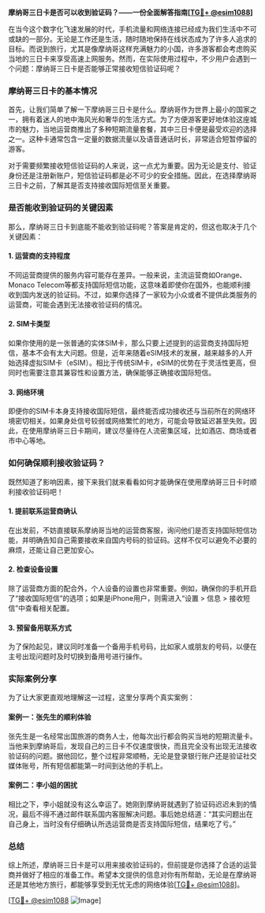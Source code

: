 **摩纳哥三日卡是否可以收到验证码？——一份全面解答指南[[TG💪+ @esim1088](https://t.me/s/esim1088)]**

在当今这个数字化飞速发展的时代，手机流量和网络连接已经成为我们生活中不可或缺的一部分。无论是工作还是生活，随时随地保持在线状态成为了许多人追求的目标。而说到旅行，尤其是像摩纳哥这样充满魅力的小国，许多游客都会考虑购买当地的三日卡来享受高速上网服务。然而，在实际使用过程中，不少用户会遇到一个问题：摩纳哥三日卡是否能够正常接收短信验证码呢？

### 摩纳哥三日卡的基本情况

首先，让我们简单了解一下摩纳哥三日卡是什么。摩纳哥作为世界上最小的国家之一，拥有着迷人的地中海风光和奢华的生活方式。为了方便游客更好地体验这座城市的魅力，当地运营商推出了多种短期流量套餐，其中三日卡便是最受欢迎的选择之一。这种卡通常包含一定量的数据流量以及语音通话时长，非常适合短暂停留的游客。

对于需要频繁接收短信验证码的人来说，这一点尤为重要。因为无论是支付、验证身份还是注册新账户，短信验证码都是必不可少的安全措施。因此，在选择摩纳哥三日卡之前，了解其是否支持接收国际短信至关重要。

### 是否能收到验证码的关键因素

那么，摩纳哥三日卡到底能不能收到验证码呢？答案是肯定的，但这也取决于几个关键因素：

#### 1. **运营商的支持程度**
   不同运营商提供的服务内容可能存在差异。一般来说，主流运营商如Orange、Monaco Telecom等都支持国际短信功能，这意味着即使你在国外，也能顺利接收到国内发送的验证码。不过，如果你选择了一家较为小众或者不提供此类服务的运营商，可能会遇到无法接收验证码的情况。

#### 2. **SIM卡类型**
   如果你使用的是一张普通的实体SIM卡，那么只要上述提到的运营商支持国际短信，基本不会有太大问题。但是，近年来随着eSIM技术的发展，越来越多的人开始选择虚拟SIM卡（eSIM）。相比于传统SIM卡，eSIM的优势在于灵活性更高，但同时也需要注意其兼容性和设置方法，确保能够正确接收国际短信。

#### 3. **网络环境**
   即便你的SIM卡本身支持接收国际短信，最终能否成功接收还与当前所在的网络环境密切相关。如果身处信号较弱或网络繁忙的地方，可能会导致延迟甚至失败。因此，在使用摩纳哥三日卡期间，建议尽量待在人流密集区域，比如酒店、商场或者市中心等地。

### 如何确保顺利接收验证码？

既然知道了影响因素，接下来我们就来看看如何才能确保在使用摩纳哥三日卡时顺利接收验证码吧！

#### 1. **提前联系运营商确认**
   在出发前，不妨直接联系摩纳哥当地的运营商客服，询问他们是否支持国际短信功能，并明确告知自己需要接收来自国内号码的验证码。这样不仅可以避免不必要的麻烦，还能让自己更加安心。

#### 2. **检查设备设置**
   除了运营商方面的配合外，个人设备的设置也非常重要。例如，确保你的手机开启了“接收国际短信”的选项；如果是iPhone用户，则需进入“设置 > 信息 > 接收短信”中查看相关配置。

#### 3. **预留备用联系方式**
   为了保险起见，建议同时准备一个备用手机号码，比如家人或朋友的号码，以便在主号出现问题时及时切换到备用号进行操作。

### 实际案例分享

为了让大家更直观地理解这一过程，这里分享两个真实案例：

#### 案例一：张先生的顺利体验
张先生是一名经常出国旅游的商务人士，他每次出行都会购买当地的短期流量卡。当他来到摩纳哥后，发现自己的三日卡不仅速度很快，而且完全没有出现无法接收验证码的问题。据他回忆，整个过程非常顺畅，无论是登录银行账户还是验证社交媒体账号，所有短信都能第一时间到达他的手机上。

#### 案例二：李小姐的困扰
相比之下，李小姐就没有这么幸运了。她刚到摩纳哥就遇到了验证码迟迟未到的情况，最后不得不通过邮件联系国内客服解决问题。事后她总结道：“其实问题出在自己身上，当时没有仔细确认所选运营商是否支持国际短信，结果吃了亏。”

### 总结

综上所述，摩纳哥三日卡是可以用来接收验证码的，但前提是你选择了合适的运营商并做好了相应的准备工作。希望本文提供的信息对你有所帮助，无论是在摩纳哥还是其他地方旅行，都能够享受到无忧无虑的网络体验[[TG💪+ @esim1088](https://t.me/s/esim1088)]。

[[TG💪+ @esim1088](https://t.me/s/esim1088) ![Image](https://i.postimg.cc/4NQfJmqS/Snipaste-2025-05-13-00-14-12.png)]